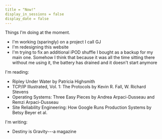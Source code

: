 ```yaml
---
title = "Now!"
display_in_sessions = false
display_date = false
---
```


Things I'm doing at the moment.

- I'm working (sparingly) on a project I call GJ
- I'm redesigning this website
- I'm trying to fix an additional iPOD shuffle I bought as a backup for my main one. Somehow I think
that because it was all the time sitting there without me using it, the battery has drained and 
it doesn't start anymore

I'm reading:

- Ripley Under Water by Patricia Highsmith
- TCP/IP Illustrated, Vol. 1: The Protocols by Kevin R. Fall, W. Richard Stevens
- Operating Systems: Three Easy Pieces by Andrea Arpaci-Dusseau and Remzi Arpaci-Dusseau
- Site Reliability Engineering: How Google Runs Production Systems by Betsy Beyer et al.

I'm writing:

- Destiny is Gravity---a magazine
